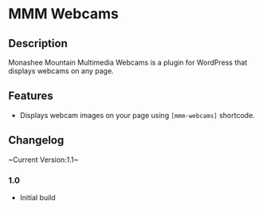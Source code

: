 # MMM Webcams

## Description

Monashee Mountain Multimedia Webcams is a plugin for WordPress that displays webcams on any page.

## Features

* Displays webcam images on your page using `[mmm-webcams]` shortcode.

## Changelog

~Current Version:1.1~

### 1.0

* Initial build
